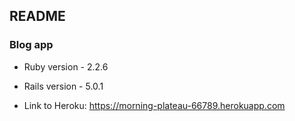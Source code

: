 ## README

### Blog app 

* Ruby version - 2.2.6 

* Rails version - 5.0.1

* Link to Heroku: https://morning-plateau-66789.herokuapp.com